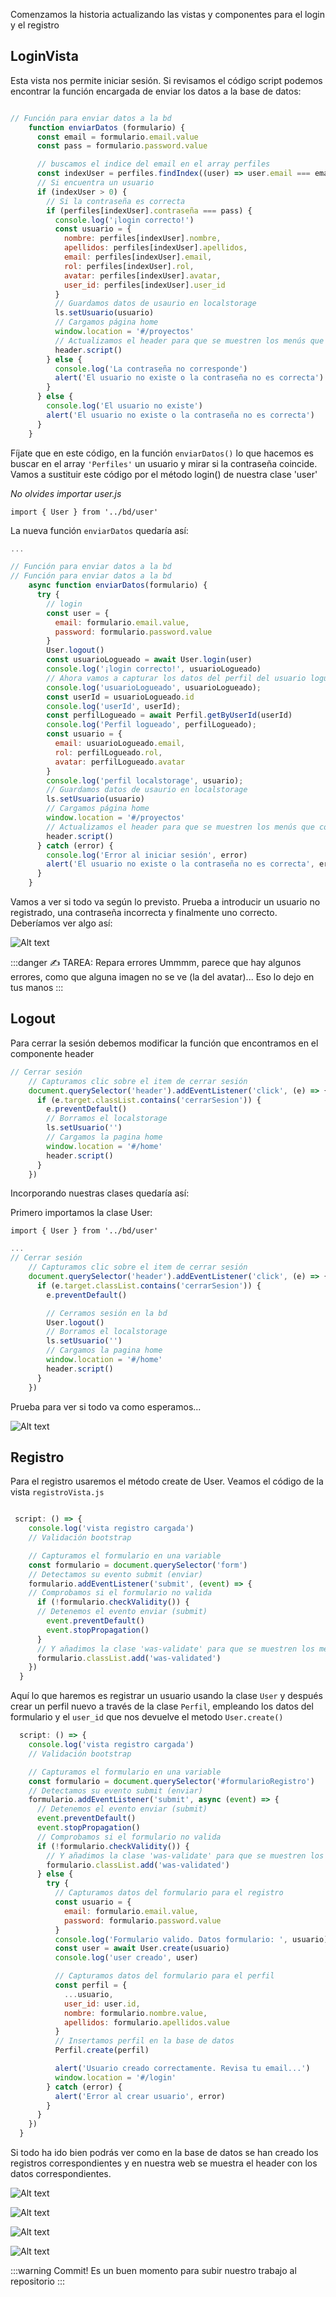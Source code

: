 


Comenzamos la historia actualizando las vistas y componentes para el login y el registro

## LoginVista
Esta vista nos permite iniciar sesión. Si revisamos el código script podemos encontrar la función encargada de enviar los datos a la base de datos: 

```js title='loginVista.js

// Función para enviar datos a la bd
    function enviarDatos (formulario) {
      const email = formulario.email.value
      const pass = formulario.password.value

      // buscamos el indice del email en el array perfiles
      const indexUser = perfiles.findIndex((user) => user.email === email) // 1
      // Si encuentra un usuario
      if (indexUser > 0) {
        // Si la contraseña es correcta
        if (perfiles[indexUser].contraseña === pass) {
          console.log('¡login correcto!')
          const usuario = {
            nombre: perfiles[indexUser].nombre,
            apellidos: perfiles[indexUser].apellidos,
            email: perfiles[indexUser].email,
            rol: perfiles[indexUser].rol,
            avatar: perfiles[indexUser].avatar,
            user_id: perfiles[indexUser].user_id
          }
          // Guardamos datos de usaurio en localstorage
          ls.setUsuario(usuario)
          // Cargamos página home
          window.location = '#/proyectos'
          // Actualizamos el header para que se muestren los menús que corresponden al rol
          header.script()
        } else {
          console.log('La contraseña no corresponde')
          alert('El usuario no existe o la contraseña no es correcta')
        }
      } else {
        console.log('El usuario no existe')
        alert('El usuario no existe o la contraseña no es correcta')
      }
    }

```

Fíjate que en este código, en la función `enviarDatos()` lo que hacemos es buscar en el array `'Perfiles'` un usuario y mirar si la contraseña coincide. 
Vamos a sustituir este código por el método login() de nuestra clase 'user'

*No olvides importar user.js*

`import { User } from '../bd/user'`

La nueva función `enviarDatos` quedaría así:

```javascript title="loginVista"
...

// Función para enviar datos a la bd
// Función para enviar datos a la bd
    async function enviarDatos(formulario) {
      try {
        // login
        const user = {
          email: formulario.email.value,
          password: formulario.password.value
        }
        User.logout()
        const usuarioLogueado = await User.login(user)
        console.log('¡login correcto!', usuarioLogueado)
        // Ahora vamos a capturar los datos del perfil del usuario logueado
        console.log('usuarioLogueado', usuarioLogueado);
        const userId = usuarioLogueado.id
        console.log('userId', userId);
        const perfilLogueado = await Perfil.getByUserId(userId)
        console.log('Perfil logueado', perfilLogueado);
        const usuario = {
          email: usuarioLogueado.email,
          rol: perfilLogueado.rol,
          avatar: perfilLogueado.avatar
        }
        console.log('perfil localstorage', usuario);
        // Guardamos datos de usaurio en localstorage
        ls.setUsuario(usuario)
        // Cargamos página home
        window.location = '#/proyectos'
        // Actualizamos el header para que se muestren los menús que corresponden al rol
        header.script()
      } catch (error) {
        console.log('Error al iniciar sesión', error)
        alert('El usuario no existe o la contraseña no es correcta', error)
      }
    }

```

Vamos a ver si todo va según lo previsto. Prueba a introducir un usuario no registrado, una contraseña incorrecta y finalmente uno correcto. Deberíamos ver algo así:

![Alt text](image-2.png)

:::danger ✍ TAREA: Repara errores
Ummmm, parece que hay algunos errores, como que alguna imagen no se ve (la del avatar)... Eso lo dejo en tus manos
:::


## Logout

Para cerrar la sesión debemos modificar la función que encontramos en el componente header

```javascript title =" header.js"
// Cerrar sesión
    // Capturamos clic sobre el item de cerrar sesión
    document.querySelector('header').addEventListener('click', (e) => {
      if (e.target.classList.contains('cerrarSesion')) {
        e.preventDefault()
        // Borramos el localstorage
        ls.setUsuario('')
        // Cargamos la pagina home
        window.location = '#/home'
        header.script()
      }
    })

```

Incorporando nuestras clases quedaría así:

Primero importamos la clase User:

`import { User } from '../bd/user'`

```javascript title="header.js"
...
// Cerrar sesión
    // Capturamos clic sobre el item de cerrar sesión
    document.querySelector('header').addEventListener('click', (e) => {
      if (e.target.classList.contains('cerrarSesion')) {
        e.preventDefault()

        // Cerramos sesión en la bd
        User.logout()
        // Borramos el localstorage
        ls.setUsuario('')
        // Cargamos la pagina home
        window.location = '#/home'
        header.script()
      }
    })
```
Prueba para ver si todo va como esperamos...

![Alt text](image-3.png)

## Registro

Para el registro usaremos el método create de User.
Veamos el código de la vista `registroVista.js`

```javascript title="registroVista.js"

 script: () => {
    console.log('vista registro cargada')
    // Validación bootstrap

    // Capturamos el formulario en una variable
    const formulario = document.querySelector('form')
    // Detectamos su evento submit (enviar)
    formulario.addEventListener('submit', (event) => {
    // Comprobamos si el formulario no valida
      if (!formulario.checkValidity()) {
      // Detenemos el evento enviar (submit)
        event.preventDefault()
        event.stopPropagation()
      }
      // Y añadimos la clase 'was-validate' para que se muestren los mensajes
      formulario.classList.add('was-validated')
    })
  }

  ```
Aquí lo que haremos es registrar un usuario usando la clase `User` y después crear un perfil nuevo a través de la clase `Perfil`, empleando los datos del formulario y el `user_id` que nos devuelve el metodo `User.create()`

```javascript title="registroVista.js"
  script: () => {
    console.log('vista registro cargada')
    // Validación bootstrap

    // Capturamos el formulario en una variable
    const formulario = document.querySelector('#formularioRegistro')
    // Detectamos su evento submit (enviar)
    formulario.addEventListener('submit', async (event) => {
      // Detenemos el evento enviar (submit)
      event.preventDefault()
      event.stopPropagation()
      // Comprobamos si el formulario no valida
      if (!formulario.checkValidity()) {
        // Y añadimos la clase 'was-validate' para que se muestren los mensajes
        formulario.classList.add('was-validated')
      } else {
        try {
          // Capturamos datos del formulario para el registro
          const usuario = {
            email: formulario.email.value,
            password: formulario.password.value
          }
          console.log('Formulario valido. Datos formulario: ', usuario)
          const user = await User.create(usuario)
          console.log('user creado', user)

          // Capturamos datos del formulario para el perfil
          const perfil = {
            ...usuario,
            user_id: user.id,
            nombre: formulario.nombre.value,
            apellidos: formulario.apellidos.value
          }
          // Insertamos perfil en la base de datos
          Perfil.create(perfil)

          alert('Usuario creado correctamente. Revisa tu email...')
          window.location = '#/login'
        } catch (error) {
          alert('Error al crear usuario', error)
        }
      }
    })
  }
```

Si todo ha ido bien podrás ver como en la base de datos se han creado los registros correspondientes y en nuestra web se muestra el header con los datos correspondientes.

![Alt text](image-5.png)

![Alt text](image-6.png)

![Alt text](image-7.png)

![Alt text](image-8.png)

:::warning Commit!
Es un buen momento para subir nuestro trabajo al repositorio
:::

